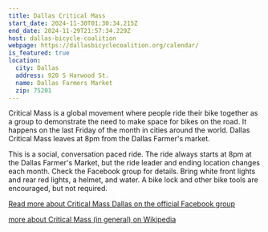 ```yaml
---
title: Dallas Critical Mass
start_date: 2024-11-30T01:30:34.215Z
end_date: 2024-11-29T21:57:34.229Z
host: dallas-bicycle-coalition
webpage: https://dallasbicyclecoalition.org/calendar/
is_featured: true
location:
  city: Dallas
  address: 920 S Harwood St.
  name: Dallas Farmers Market
  zip: 75201
---
```

Critical Mass is a global movement where people ride their bike together as a group to demonstrate the need to make space for bikes on the road. It happens on the last Friday of the month in cities around the world. Dallas Critical Mass leaves at 8pm from the Dallas Farmer's market.

This is a social, conversation paced ride. The ride always starts at 8pm at the Dallas Farmer's Market, but the ride leader and ending location changes each month. Check the Facebook group for details. Bring white front lights and rear red lights, a helmet, and water. A bike lock and other bike tools are encouraged, but not required.

[Read more about Critical Mass Dallas on the official Facebook group](https://www.google.com/url?q=https://www.facebook.com/groups/criticalmassdallas&sa=D&source=calendar&usd=2&usg=AOvVaw1Xklyzsss6i4qDrOK-ClV0)

[more about Critical Mass (in general) on Wikipedia](https://www.google.com/url?q=https://en.wikipedia.org/wiki/Critical_Mass_(cycling)&sa=D&source=calendar&usd=2&usg=AOvVaw1upmeM9faSlczI29_wY2BA)